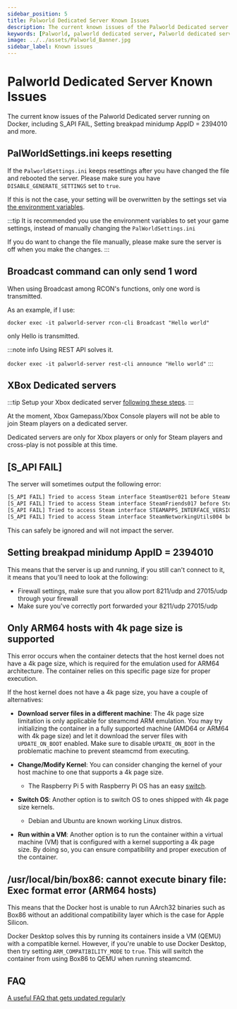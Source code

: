 ```yaml
---
sidebar_position: 5
title: Palworld Dedicated Server Known Issues
description: The current known issues of the Palworld Dedicated server running on Docker, including S_API FAIL, Setting breakpad minidump AppID = 2394010 and more.
keywords: [Palworld, palworld dedicated server, Palworld dedicated server known issues, Palworld dedicated server issues]
image: ../../assets/Palworld_Banner.jpg
sidebar_label: Known issues
---
```

<!-- markdownlint-disable-next-line -->
# Palworld Dedicated Server Known Issues

The current know issues of the Palworld Dedicated server running on Docker,
including S_API FAIL, Setting breakpad minidump AppID = 2394010 and more.

## PalWorldSettings.ini keeps resetting

If the `PalworldSettings.ini` keeps resettings after you have changed the file and rebooted the server.
Please make sure you have `DISABLE_GENERATE_SETTINGS` set to `true`.

If this is not the case, your setting will be overwritten by the settings set via [the environment variables](https://palworld-server-docker.loef.dev/getting-started/configuration/game-settings).

:::tip
It is recommended you use the environment variables to set your game settings, instead of manually changing the `PalWorldSettings.ini`

If you do want to change the file manually, please make sure the server is off when you make the changes.
:::

## Broadcast command can only send 1 word

When using Broadcast among RCON's functions, only one word is transmitted.

As an example, if I use:

`docker exec -it palworld-server rcon-cli Broadcast "Hello world"`

only Hello is transmitted.

:::note info
Using REST API solves it.

`docker exec -it palworld-server rest-cli announce "Hello world"`
:::

## XBox Dedicated servers

:::tip
Setup your Xbox dedicated server [following these steps](https://palworld-server-docker.loef.dev/quick-setup-xbox).
:::

At the moment, Xbox Gamepass/Xbox Console players will not be able to join Steam players on a dedicated server.

Dedicated servers are only for Xbox players or only for Steam players and cross-play is not possible at this time.

## [S_API FAIL]

The server will sometimes output the following error:

```bash
[S_API FAIL] Tried to access Steam interface SteamUser021 before SteamAPI_Init succeeded.
[S_API FAIL] Tried to access Steam interface SteamFriends017 before SteamAPI_Init succeeded.
[S_API FAIL] Tried to access Steam interface STEAMAPPS_INTERFACE_VERSION008 before SteamAPI_Init succeeded.
[S_API FAIL] Tried to access Steam interface SteamNetworkingUtils004 before SteamAPI_Init succeeded.
```

This can safely be ignored and will not impact the server.

## Setting breakpad minidump AppID = 2394010

This means that the server is up and running, if you still can't connect to it,
it means that you'll need to look at the following:

* Firewall settings, make sure that you allow port 8211/udp and 27015/udp through your firewall
* Make sure you've correctly port forwarded your 8211/udp 27015/udp

## Only ARM64 hosts with 4k page size is supported

This error occurs when the container detects that the host kernel does not have a 4k page size,
which is required for the emulation used for ARM64 architecture. The container relies on this specific page
size for proper execution.

If the host kernel does not have a 4k page size, you have a couple of alternatives:

* **Download server files in a different machine**: The 4k page size limitation is only applicable for steamcmd
ARM emulation. You may try initializing the container in a fully supported machine (AMD64 or ARM64 with 4k page size)
and let it download the server files with `UPDATE_ON_BOOT` enabled. Make sure to disable `UPDATE_ON_BOOT` in the
problematic machine to prevent steamcmd from executing.

* **Change/Modify Kernel**: You can consider changing the kernel of your host machine to one that supports a 4k page size.
  * The Raspberry Pi 5 with Raspberry Pi OS has an easy [switch](https://github.com/raspberrypi/bookworm-feedback/issues/107#issuecomment-1773810662).

* **Switch OS**: Another option is to switch OS to ones shipped with 4k page size kernels.
  * Debian and Ubuntu are known working Linux distros.

* **Run within a VM**: Another option is to run the container within a virtual machine (VM) that is configured
  with a kernel supporting a 4k page size. By doing so, you can ensure compatibility and proper execution of the
  container.

## /usr/local/bin/box86: cannot execute binary file: Exec format error (ARM64 hosts)

This means that the Docker host is unable to run AArch32 binaries such as Box86 without an additional
compatibility layer which is the case for Apple Silicon.

Docker Desktop solves this by running its containers inside a VM (QEMU) with a compatible kernel.
However, if you're unable to use Docker Desktop, then try setting `ARM_COMPATIBILITY_MODE` to `true`.
This will switch the container from using Box86 to QEMU when running steamcmd.

## FAQ

[A useful FAQ that gets updated regularly](https://gist.github.com/Toakan/3c78a577c21a21fcc5fa917f3021d70e#file-palworld-server-faq-community-md)

